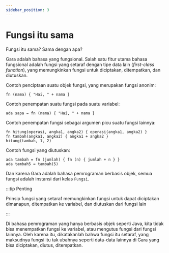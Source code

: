 ```yaml
---
sidebar_position: 3
---
```


# Fungsi itu sama

Fungsi itu sama? Sama dengan apa?

Gara adalah bahasa yang fungsional. Salah satu fitur utama bahasa fungsional adalah fungsi yang setaraf dengan tipe data lain (_first-class function_), yang memungkinkan fungsi untuk diciptakan, ditempatkan, dan diutuskan.

Contoh penciptaan suatu objek fungsi, yang merupakan fungsi anonim:

```gara
fn (nama) { "Hai, " + nama }
```

Contoh penempatan suatu fungsi pada suatu variabel:

```gara
ada sapa = fn (nama) { "Hai, " + nama }
```

Contoh penempatan fungsi sebagai argumen picu suatu fungsi lainnya:

```gara
fn hitung(operasi, angka1, angka2) { operasi(angka1, angka2) }
fn tambah(angka1, angka2) { angka1 + angka2 }
hitung(tambah, 1, 2)
```

Contoh fungsi yang diutuskan:

```gara
ada tambah = fn (jumlah) { fn (n) { jumlah + n } }
ada tambah5 = tambah(5)
```

Dan karena Gara adalah bahasa pemrograman berbasis objek, semua fungsi adalah instansi dari kelas `Fungsi`.

:::tip Penting

Prinsip fungsi yang setaraf memungkinkan fungsi untuk dapat diciptakan dimanapun, ditempatkan ke variabel, dan diutuskan dari fungsi lain

:::

Di bahasa pemrograman yang hanya berbasis objek seperti Java, kita tidak bisa menempatkan fungsi ke variabel, atau mengutus fungsi dari fungsi lainnya. Oleh karena itu, dikatakanlah bahwa fungsi itu setaraf, yang maksudnya fungsi itu tak ubahnya seperti data-data lainnya di Gara yang bisa diciptakan, diutus, ditempatkan.
